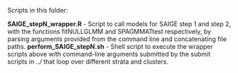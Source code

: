 Scripts in this folder:

**SAIGE_stepN_wrapper.R** - Script to call models for SAIGE step 1 and step 2, with the functions fitNULLGLMM and SPAGMMATtest respectively, by parsing arguments provided from the command line and concatenating file paths. 
**perform_SAIGE_stepN.sh** - Shell script to execute the wrapper scripts above with command-line arguments submitted by the submit scripts in *../* that loop over different strata and clusters.